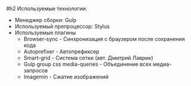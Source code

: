 #h2 Используемые технологии:

* Менеджер сборки: Gulp
* Используемый препроцессор: Stylus
* Используемые плагины
  * Browser-sync - Синхронизация с браузером после сохранения кода
  * Autoprefixer - Автопрефиксер
  * Smart-grid - Система сетки (авт. Дмитрий Лаврик)
  * Gulp group css media-queries - Объединение всех медиа-запросов
  * Imagemin - Сжатие изображений
